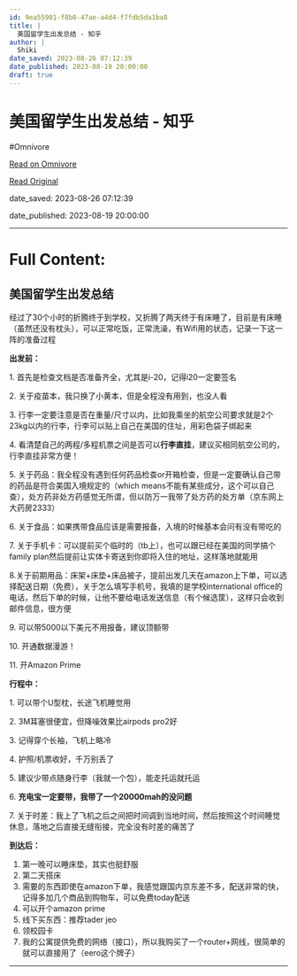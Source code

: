 ```yaml
---
id: 9ea55901-f8b0-47ae-a4d4-f7fdb5da1ba8
title: |
  美国留学生出发总结 - 知乎
author: |
  Shiki​
date_saved: 2023-08-26 07:12:39
date_published: 2023-08-19 20:00:00
draft: true
---
```


# 美国留学生出发总结 - 知乎
#Omnivore

[Read on Omnivore](https://omnivore.app/me/https-zhuanlan-zhihu-com-p-650952435-18a318bb263)

[Read Original](https://zhuanlan.zhihu.com/p/650952435)

date_saved: 2023-08-26 07:12:39

date_published: 2023-08-19 20:00:00

--- 

# Full Content: 

## 美国留学生出发总结

经过了30个小时的折腾终于到学校，又折腾了两天终于有床睡了，目前是有床睡（虽然还没有枕头），可以正常吃饭，正常洗澡，有Wifi用的状态，记录一下这一阵的准备过程

**出发前：**

1\. 首先是检查文档是否准备齐全，尤其是i-20，记得i20一定要签名

2\. 关于疫苗本，我只换了小黄本，但是全程没有用到，也没人看

3\. 行李一定要注意是否在重量/尺寸以内，比如我乘坐的航空公司要求就是2个23kg以内的行李，行李可以贴上自己在美国的住址，用彩色袋子绑起来

4\. 看清楚自己的两程/多程机票之间是否可以**行李直挂**，建议买相同航空公司的，行李直挂非常方便！

5\. 关于药品：我全程没有遇到任何药品检查or开箱检查，但是一定要确认自己带的药品是符合美国入境规定的（which means不能有某些成分，这个可以自己查），处方药非处方药感觉无所谓，但以防万一我带了处方药的处方单（京东网上大药房2333）

6\. 关于食品：如果携带食品应该是需要报备，入境的时候基本会问有没有带吃的

7\. 关于手机卡：可以提前买个临时的（tb上），也可以跟已经在美国的同学搞个family plan然后提前让实体卡寄送到你即将入住的地址，这样落地就能用

8.关于前期用品：床架+床垫+床品被子，提前出发几天在amazon上下单，可以选择配送日期（免费），关于怎么填写手机号，我填的是学校international office的电话，然后下单的时候，让他不要给电话发送信息（有个候选筐），这样只会收到邮件信息，很方便

9\. 可以带5000以下美元不用报备，建议顶额带

10\. 开通数据漫游！

11\. 开Amazon Prime

**行程中：**

1\. 可以带个U型枕，长途飞机睡觉用

2\. 3M耳塞很便宜，但降噪效果比airpods pro2好

3\. 记得穿个长袖，飞机上略冷

4\. 护照/机票收好，千万别丢了

5\. 建议少带点随身行李（我就一个包），能走托运就托运

6\. **充电宝一定要带，我带了一个20000mah的没问题**

7\. 关于时差：我上了飞机之后之间把时间调到当地时间，然后按照这个时间睡觉休息，落地之后直接无缝衔接，完全没有时差的痛苦了

**到达后：**

1. 第一晚可以睡床垫，其实也挺舒服
2. 第二天搭床
3. 需要的东西即使在amazon下单，我感觉跟国内京东差不多，配送非常的快，记得多加几个商品到购物车，可以免费today配送
4. 可以开个amazon prime
5. 线下买东西：推荐tader jeo
6. 领校园卡
7. 我的公寓提供免费的网络（接口），所以我购买了一个router+网线，很简单的就可以直接用了（eero这个牌子）

---

